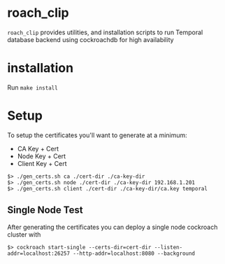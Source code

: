 # roach_clip

`roach_clip` provides utilities, and installation scripts to run Temporal database backend using cockroachdb for high availability

# installation

Run `make install`

# Setup

To setup the certificates you'll want to generate at a minimum:

* CA Key + Cert
* Node Key + Cert
* Client Key + Cert


```shell
$> ./gen_certs.sh ca ./cert-dir ./ca-key-dir
$> ./gen_certs.sh node ./cert-dir ./ca-key-dir 192.168.1.201
$> ./gen_certs.sh client ./cert-dir ./ca-key-dir/ca.key temporal
```

## Single Node Test

After generating the certificates you can deploy a single node cockroach cluster with

```shell
$> cockroach start-single --certs-dir=cert-dir --listen-addr=localhost:26257 --http-addr=localhost:8080 --background
```